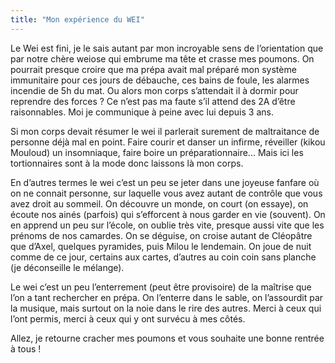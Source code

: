 ```yaml
---
title: "Mon expérience du WEI"
---
```


Le Wei est fini, je le sais autant par mon incroyable sens de l’orientation que par notre chère weiose qui
embrume ma tête et crasse mes poumons. On pourrait presque croire que ma prépa avait mal préparé
mon système immunitaire pour ces jours de débauche, ces bains de foule, les alarmes incendie de 5h
du mat. Ou alors mon corps s’attendait il à dormir pour reprendre des forces ? Ce n’est pas ma faute s’il
attend des 2A d’être raisonnables. Moi je communique à peine avec lui depuis 3 ans.

Si mon corps devait résumer le wei il parlerait surement de maltraitance de personne déjà mal en point.
Faire courir et danser un infirme, réveiller (kikou Mouloud) un insomniaque, faire boire un
préparationnaire... Mais ici les tortionnaires sont à la mode donc laissons là mon corps.

En d’autres termes le wei c’est un peu se jeter dans une joyeuse fanfare où on ne connait personne, sur
laquelle vous avez autant de contrôle que vous avez droit au sommeil. On découvre un monde, on court
(on essaye), on écoute nos ainés (parfois) qui s’efforcent à nous garder en vie (souvent). On en apprend
un peu sur l’école, on oublie très vite, presque aussi vite que les prénoms de nos camardes. On se
déguise, on croise autant de Cléopâtre que d’Axel, quelques pyramides, puis Milou le lendemain. On
joue de nuit comme de ce jour, certains aux cartes, d’autres au coin coin sans planche (je déconseille le
mélange).

Le wei c’est un peu l’enterrement (peut être provisoire) de la maîtrise que l’on a tant rechercher en
prépa. On l’enterre dans le sable, on l’assourdit par la musique, mais surtout on la noie dans le rire des
autres. Merci à ceux qui l’ont permis, merci à ceux qui y ont survécu à mes côtés.

Allez, je retourne cracher mes poumons et vous souhaite une bonne rentrée à tous !